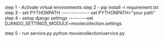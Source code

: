 
step 1 - Activate virtual environments step 2 - pip install -r requirement.txt step 3 - set PYTHONPATH -------------- set PYTHONPATH="your path" step 4 - setup django settings ---------set DJANGO_SETTINGS_MODULE=moviecollection.settings

step 5 - run service.py python moviecollection\service.py
